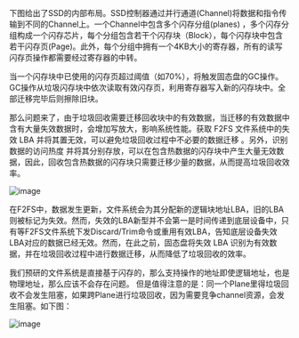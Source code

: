 下图给出了SSD的内部布局。SSD控制器通过并行通道(Channel)将数据和指令传输到不同的Channel上。一个Channel中包含多个闪存分组(planes) ，多个闪存分组构成一个闪存芯片，每个分组包含若干个闪存块（Block），每个闪存块中包含若干闪存页(Page)。此外，每个分组中拥有一个4KB大小的寄存器，所有的读写闪存页操作都需要经过寄存器的中转。

当一个闪存块中已使用的闪存页超过阈值（如70%），将触发固态盘的GC操作。GC操作从垃圾闪存块中依次读取有效闪存页，利用寄存器写入新的闪存块中。全部迁移完毕后则擦除旧块。
 
那么问题来了，由于垃圾回收需要迁移回收块中的有效数据，当迁移的有效数据中含有大量失效数据时，会增加写放大，影响系统性能。获取 F2FS 文件系统中的失效 LBA 并将其置无效，可以避免垃圾回收过程中不必要的数据迁移 。另外，识别数据的访问热度 并将其分别存放，可以在包含热数据的闪存块中产生大量无效数据，因此，回收包含热数据的闪存块只需要迁移少量的数据，从而提高垃圾回收效率。

![image](https://user-images.githubusercontent.com/33679152/170817577-cd72a7f1-c55f-4293-a0f1-9bc161d24100.png)

在F2FS中，数据发生更新，文件系统会为其分配新的逻辑块地址LBA，旧的LBA则被标记为失效。然而，失效的LBA新型并不会第一是时间传递到底层设备中，只有等F2FS文件系统下发Discard/Trim命令或重用有效LBA，告知底层设备失效LBA对应的数据已经无效。然而，在此之前，固态盘将失效 LBA 识别为有效数据，并在垃圾回收过程中进行数据迁移，从而降低了垃圾回收的效率。

我们预研的文件系统是直接基于闪存的，那么支持操作的地址即使逻辑地址，也是物理地址，那么应该不会存在问题。
但是值得注意的是：同一个Plane里得垃圾回收不会发生阻塞，如果跨Plane进行垃圾回收，因为需要竞争channel资源，会发生阻塞。如下图：

![image](https://user-images.githubusercontent.com/33679152/170817584-547b3d58-db1c-41b1-9fdf-3465f626b659.png)
